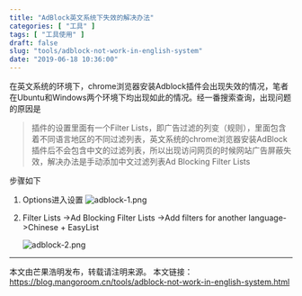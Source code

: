 ```yaml
---
title: "AdBlock英文系统下失效的解决办法"
categories: [ "工具" ]
tags: [ "工具使用" ]
draft: false
slug: "tools/adblock-not-work-in-english-system"
date: "2019-06-18 10:36:00"
---
```


在英文系统的环境下，chrome浏览器安装Adblock插件会出现失效的情况，笔者在Ubuntu和Windows两个环境下均出现如此的情况。经一番搜索查询，出现问题的原因是

> 插件的设置里面有一个Filter Lists，即广告过滤的列变（规则），里面包含着不同语言地区的不同过滤列表，英文系统的chrome浏览器安装AdBlock插件后不会包含中文的过滤列表，所以出现访问网页的时候网站广告屏蔽失效，解决办法是手动添加中文过滤列表Ad Blocking Filter Lists

步骤如下

1. Options进入设置
   ![adblock-1.png][1]
2. Filter Lists ->Ad Blocking Filter Lists ->Add filters for another language->Chinese + EasyList

   ![adblock-2.png][2]

---

本文由芒果浩明发布，转载请注明来源。
本文链接：https://blog.mangoroom.cn/tools/adblock-not-work-in-english-system.html

  [1]: https://mangoroom.cn/usr/uploads/2019/06/3401282579.png
  [2]: https://mangoroom.cn/usr/uploads/2019/06/500016610.png